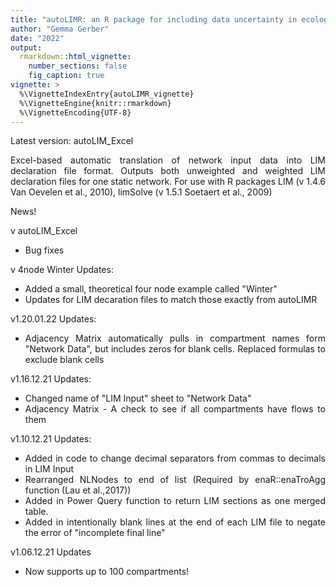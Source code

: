 ```yaml
---
title: "autoLIMR: an R package for including data uncertainty in ecological network models"
author: "Gemma Gerber"
date: "2022"
output:
  rmarkdown::html_vignette:
    number_sections: false
    fig_caption: true
vignette: >
  %\VignetteIndexEntry{autoLIMR_vignette}
  %\VignetteEngine{knitr::rmarkdown}
  %\VignetteEncoding{UTF-8}
---
```

<style>
body {
text-align: justify}
</style>

Latest version: autoLIM_Excel

Excel-based automatic translation of network input data into LIM declaration file format. 
Outputs both unweighted and weighted LIM declaration files for one static network.
For use with R packages LIM (v 1.4.6 Van Oevelen et al., 2010), limSolve (v 1.5.1 Soetaert et al., 2009)

News!

v autoLIM_Excel
- Bug fixes

v 4node Winter Updates:
- Added a small, theoretical four node example called "Winter"
- Updates for LIM decaration files to match those exactly from autoLIMR

v1.20.01.22 Updates:
- Adjacency Matrix automatically pulls in compartment names form "Network Data", but includes zeros for blank cells. Replaced formulas to exclude blank cells

v1.16.12.21 Updates:
- Changed name of "LIM Input" sheet to "Network Data"
- Adjacency Matrix - A check to see if all compartments have flows to them 

v1.10.12.21 Updates:
- Added in code to change decimal separators from commas to decimals in LIM Input
- Rearranged NLNodes to end of list (Required by enaR::enaTroAgg function (Lau et al.,2017))
- Added in Power Query function to return LIM sections as one merged table.
- Added in intentionally blank lines at the end of each LIM file to negate the error of "incomplete final line"

v1.06.12.21 Updates
- Now supports up to 100 compartments!

